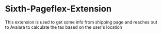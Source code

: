 # Sixth-Pageflex-Extension
This extension is used to get some info from shipping page and reaches out to Avalara to calculate the tax based on the user's location
